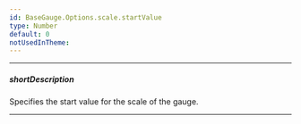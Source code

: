 ```yaml
---
id: BaseGauge.Options.scale.startValue
type: Number
default: 0
notUsedInTheme: 
---
```

---
##### shortDescription
Specifies the start value for the scale of the gauge.

---
